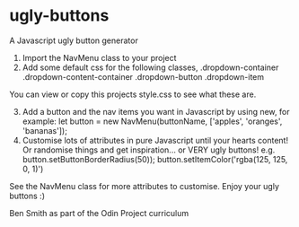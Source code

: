 # ugly-buttons
A Javascript ugly button generator

1. Import the NavMenu class to your project
2. Add some default css for the following classes, 
.dropdown-container
.dropdown-content-container
.dropdown-button
.dropdown-item

You can view or copy this projects style.css to see what these are. 

3. Add a button and the nav items you want in Javascript by using new, for example:
let button = new NavMenu(buttonName, ['apples', 'oranges', 'bananas']);
4. Customise lots of attributes in pure Javascript until your hearts content! Or randomise things and get inspiration... or VERY ugly buttons!
e.g.
button.setButtonBorderRadius(50));
button.setItemColor('rgba(125, 125, 0, 1)')

See the NavMenu class for more attributes to customise. 
Enjoy your ugly buttons :)

Ben Smith
as part of the Odin Project curriculum
